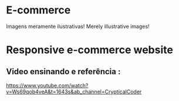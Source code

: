# E-commerce

Imagens meramente ilustrativas!
Merely illustrative images!

# Responsive e-commerce website

## Video ensinando e referência :
https://www.youtube.com/watch?v=Ws69qob4veA&t=1643s&ab_channel=CrypticalCoder
